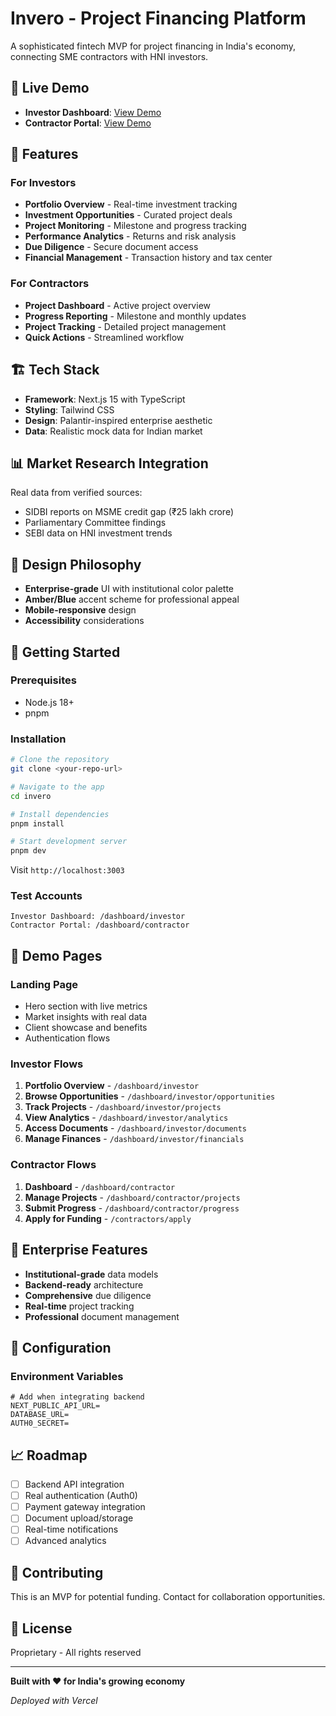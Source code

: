 # Invero - Project Financing Platform

A sophisticated fintech MVP for project financing in India's economy, connecting SME contractors with HNI investors.

## 🚀 Live Demo
- **Investor Dashboard**: [View Demo](https://your-vercel-url.vercel.app/dashboard/investor)
- **Contractor Portal**: [View Demo](https://your-vercel-url.vercel.app/dashboard/contractor)

## 🌟 Features

### For Investors
- **Portfolio Overview** - Real-time investment tracking
- **Investment Opportunities** - Curated project deals
- **Project Monitoring** - Milestone and progress tracking
- **Performance Analytics** - Returns and risk analysis
- **Due Diligence** - Secure document access
- **Financial Management** - Transaction history and tax center

### For Contractors
- **Project Dashboard** - Active project overview
- **Progress Reporting** - Milestone and monthly updates
- **Project Tracking** - Detailed project management
- **Quick Actions** - Streamlined workflow

## 🏗️ Tech Stack
- **Framework**: Next.js 15 with TypeScript
- **Styling**: Tailwind CSS
- **Design**: Palantir-inspired enterprise aesthetic
- **Data**: Realistic mock data for Indian market

## 📊 Market Research Integration
Real data from verified sources:
- SIDBI reports on MSME credit gap (₹25 lakh crore)
- Parliamentary Committee findings
- SEBI data on HNI investment trends

## 🎨 Design Philosophy
- **Enterprise-grade** UI with institutional color palette
- **Amber/Blue** accent scheme for professional appeal
- **Mobile-responsive** design
- **Accessibility** considerations

## 🚀 Getting Started

### Prerequisites
- Node.js 18+
- pnpm

### Installation
```bash
# Clone the repository
git clone <your-repo-url>

# Navigate to the app
cd invero

# Install dependencies
pnpm install

# Start development server
pnpm dev
```

Visit `http://localhost:3003`

### Test Accounts
```
Investor Dashboard: /dashboard/investor
Contractor Portal: /dashboard/contractor
```

## 📱 Demo Pages

### Landing Page
- Hero section with live metrics
- Market insights with real data
- Client showcase and benefits
- Authentication flows

### Investor Flows
1. **Portfolio Overview** - `/dashboard/investor`
2. **Browse Opportunities** - `/dashboard/investor/opportunities`
3. **Track Projects** - `/dashboard/investor/projects`
4. **View Analytics** - `/dashboard/investor/analytics`
5. **Access Documents** - `/dashboard/investor/documents`
6. **Manage Finances** - `/dashboard/investor/financials`

### Contractor Flows
1. **Dashboard** - `/dashboard/contractor`
2. **Manage Projects** - `/dashboard/contractor/projects`
3. **Submit Progress** - `/dashboard/contractor/progress`
4. **Apply for Funding** - `/contractors/apply`

## 🏢 Enterprise Features
- **Institutional-grade** data models
- **Backend-ready** architecture
- **Comprehensive** due diligence
- **Real-time** project tracking
- **Professional** document management

## 🔧 Configuration

### Environment Variables
```env
# Add when integrating backend
NEXT_PUBLIC_API_URL=
DATABASE_URL=
AUTH0_SECRET=
```

## 📈 Roadmap
- [ ] Backend API integration
- [ ] Real authentication (Auth0)
- [ ] Payment gateway integration
- [ ] Document upload/storage
- [ ] Real-time notifications
- [ ] Advanced analytics

## 🤝 Contributing
This is an MVP for potential funding. Contact for collaboration opportunities.

## 📄 License
Proprietary - All rights reserved

---

**Built with ❤️ for India's growing economy**

*Deployed with Vercel*